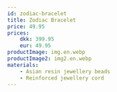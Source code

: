 ```yaml
---
id: zodiac-bracelet
title: Zodiac Bracelet
price: 49.95
prices:
    dkk: 399.95
    eur: 49.95
productImage: img.en.webp
productImage2: img2.en.webp
materials:
    - Asian resin jewellery beads
    - Reinforced jewellery cord
---
```

